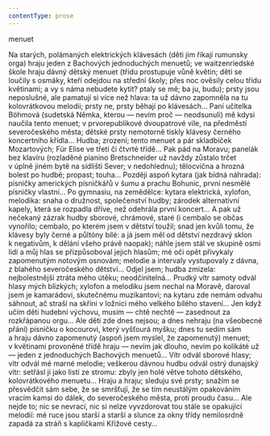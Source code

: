 ```yaml
---
contentType: prose
---
```


<section>

menuet

Na starých, polámaných elektrických klávesách (děti jim říkají rumunsky orga) hraju jeden z Bachových jednoduchých menuetů; ve waitzenriedské škole hraju dávný dětský menuet (třídu prostupuje vůně květin; děti se loučily s osmáky, kteří odejdou na střední školy; přes noc ověsily celou třídu květinami; a vy s náma nebudete kytit? ptaly se mě; ba ju, budu); prsty jsou neposlušné, ale pamatují si více než hlava: ta už dávno zapomněla na tu kolovrátkovou melodii; prsty ne, prsty běhají po klávesách… Paní učitelka Böhmová (sudetská Němka, kterou — nevím proč — neodsunuli) mě kdysi naučila tento menuet; v prvorepublikové dvoupatrové vile, na předměstí severočeského města; dětské prsty nemotorně tiskly klávesy černého koncertního křídla… Hudba; zrození; tento menuet a pár skladbiček Mozartových; Für Elise ve třetí či čtvrté třídě… Pak pád na Moravu; panelák bez klavíru (rozladěné pianino Bretschneider už navždy zůstalo trčet v úplně jiném bytě na sídlišti Sever; v nedohlednu); tělocvična a hrozná bolest po hudbě; propast; touha… Později aspoň kytara (jak bídná náhrada): písničky amerických písničkářů v šumu a prachu Bohunic, první nesmělé písničky vlastní… Po gymnasiu, na zemědělce: kytara elektrická, xylofon, melodika: snaha o družnost, společenství hudby; zárodek alternativní kapely, která se rozpadla dříve, než odehrála první koncert… A pak už nečekaný zázrak hudby sborové, chrámové, staré (i cembalo se občas vynořilo; cembalo, po kterém jsem v dětství toužil; snad jen kvůli tomu, že klávesy byly černé a půltóny bílé: a já jsem měl od dětství nezdravý sklon k negativům, k dělání všeho právě naopak); náhle jsem stál ve skupině osmi lidí a můj hlas se přizpůsoboval jejich hlasům; mé oči opět přivykaly zapomenutým notovým osnovám; melodie a intervaly vystupovaly z dávna, z blahého severočeského dětství… Odjel jsem; hudba zmizela: nejbolestnější ztráta mého útěku; neodčinitelná… Prudký vítr samoty odvál hlasy mých blízkých; xylofon a melodiku jsem nechal na Moravě, daroval jsem je kamarádovi, skutečnému muzikantovi; na kytaru zde nemám odvahu sáhnout, ač straší na skříni v ložnici mého velkého bílého stavení… Jen když učím děti hudební výchovu, musím — chtě nechtě — zasednout za rozkřápanou orgu… Ale děti zde dnes nejsou; a dnes nehraju (na všeobecné přání) písničku o kocourovi, který vyšťourá myšku; dnes tu sedím sám a hraju dávno zapomenutý (aspoň jsem myslel, že zapomenutý) menuet; v květinami provoněné třídě hraju — nevím jak dlouho, nevím po kolikáté už — jeden z jednoduchých Bachových menuetů… Vítr odvál sborové hlasy; vítr odvál mé marné melodie; veškerou dávnou hudbu odvál ostrý dunajský vítr: setřásl ji jako listí ze stromu: zbyly jen holé větve tohoto dětského, kolovrátkového menuetu… Hraju a hraju; sleduju své prsty; snažím se přesvědčit sám sebe, že se smršťují, že se tím neustálým opakováním vracím kamsi do dálek, do severočeského města, proti proudu času… Ale nejde to; nic se nevrací, nic si nelze vyvzdorovat tou stále se opakující melodií: mé ruce jsou starší a starší a slunce za okny třídy nemilosrdně zapadá za stráň s kapličkami Křížové cesty…

</section>
